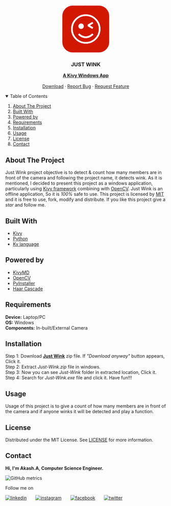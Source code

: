 <!-- PROJECT LOGO -->
<p align="center">
  <img src="https://github.com/Akash-Peace/OPENCV-KIVY-WINDOWSAPP/blob/main/winkicon.png" alt="Logo" width="150" height="150">
  <h3 align="center">JUST WINK</h3>
  <p align="center">
    <a href="https://kivy.org/#home"><strong>A Kivy Windows App</strong></a>
    <br />
    <br />
    <a href="https://drive.google.com/file/d/1lnDRZlmfm5E2U3aLnVL1h4zDeL7Z4Yfa/view?usp=sharing">Download</a>
    ·
    <a href="https://github.com/Akash-Peace/OPENCV-KIVY-WINDOWSAPP/issues">Report Bug</a>
    ·
    <a href="https://github.com/Akash-Peace/OPENCV-KIVY-WINDOWSAPP/issues">Request Feature</a>
  </p>
</p>



<!-- TABLE OF CONTENTS -->
<details open="open">
  <summary>Table of Contents</summary>
  <ol>
    <li><a href="#about-the-project">About The Project</a></li>
    <li><a href="#built-with">Built With</a></li>
    <li><a href="#powered-by">Powered by</a></li>
    <li><a href="#requirements">Requirements</a></li>
    <li><a href="#installation">Installation</a></li>
    <li><a href="#usage">Usage</a></li>
    <li><a href="#license">License</a></li>
    <li><a href="#contact">Contact</a></li>
  </ol>
</details>



<!-- ABOUT THE PROJECT -->
## About The Project

Just Wink project objective is to detect & count how many members are in front of the camera and following the project name, it detects wink. As it is mentioned, I decided to present this project as a windows application, particularly using [Kivy framework](https://kivy.org/#home) combining with [OpenCV](https://opencv.org/). Just Wink is an offline application, So it is _100%_ safe to use. This project is licensed by [MIT](https://github.com/Akash-Peace/OPENCV-KIVY-WINDOWSAPP/blob/main/LICENSE) and it is free to use, fork, modify and distribute. If you like this project give a _star_ and follow me.

## Built With

* [Kivy](https://kivy.org/#home)
* [Python](https://www.python.org/)
* [Kv language](https://kivy.org/doc/stable/guide/lang.html)


## Powered by

* [KivyMD](https://kivymd.readthedocs.io/en/latest/)
* [OpenCV](https://opencv.org/)
* [PyInstaller](https://www.pyinstaller.org/)
* [Haar Cascade](https://github.com/opencv/opencv/tree/master/data/haarcascades)


## Requirements

**Device:** Laptop/PC\
**OS:** Windows\
**Components:** In-built/External Camera


## Installation

Step 1: Download [**Just Wink**](https://drive.google.com/file/d/1lnDRZlmfm5E2U3aLnVL1h4zDeL7Z4Yfa/view?usp=sharing) zip file. If _"Download anyway"_ button appears, Click it.\
Step 2: Extract _Just-Wink.zip_ file in windows.\
Step 3: Now you can see _Just-Wink_ folder in extracted location, Click it.\
Step 4: Search for _Just-Wink.exe_ file and click it. Have fun!!!


<!-- USAGE EXAMPLES -->
## Usage

Usage of this project is to give a count of how many members are in front of the camera and if anyone winks it will be detected and play a function.




<!-- LICENSE -->
## License

Distributed under the MIT License. See [LICENSE](https://github.com/Akash-Peace/OPENCV-KIVY-WINDOWSAPP/blob/main/LICENSE) for more information.



<!-- CONTACT -->
## Contact

<strong>Hi, I'm Akash.A, Computer Science Engineer.</strong>

![GitHub metrics](https://metrics.lecoq.io/Akash-Peace)  

Follow me on

[<img src='https://www.flaticon.com/svg/vstatic/svg/2111/2111499.svg?token=exp=1610696060~hmac=35350200c6845ba7e4ef4f61f3d4823b' alt='linkedin' height='40'>](https://www.linkedin.com/in/akash-cse-2000/) &nbsp; &nbsp; &nbsp; [<img src='https://www.flaticon.com/svg/vstatic/svg/733/733558.svg?token=exp=1610696116~hmac=9e599762d0e087f2121e57eebe3dbd33' alt='instagram' height='40'>](https://www.instagram.com/akash.a.2020) &nbsp; &nbsp; &nbsp; [<img src='https://www.flaticon.com/svg/vstatic/svg/733/733549.svg?token=exp=1610696177~hmac=0cbb10b32e76a5a7c27081fdfcc5934b' alt='facebook' height='40'>](https://www.facebook.com/profile.php?id=100061841000593) &nbsp; &nbsp; &nbsp; [<img src='https://www.flaticon.com/svg/vstatic/svg/733/733579.svg?token=exp=1610696220~hmac=f0d38f94bd640fbd4e774754e1a0fa0f' alt='twitter' height='40'>](https://twitter.com/AkashA53184506)  

